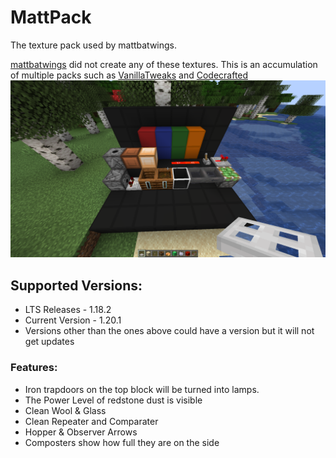 # MattPack
The texture pack used by mattbatwings.

[mattbatwings](https://www.youtube.com/@mattbatwings) did not create any of these textures. This is an accumulation of multiple packs such as [VanillaTweaks](https://vanillatweaks.net/picker/resource-packs/) and [Codecrafted](https://codecrafted.net/)
![](preview.png)
## Supported Versions:
 * LTS Releases - 1.18.2
 * Current Version - 1.20.1
 * Versions other than the ones above could have a version but it will not get updates
### Features:
 * Iron trapdoors on the top block will be turned into lamps.
 * The Power Level of redstone dust is visible
 * Clean Wool & Glass
 * Clean Repeater and Comparater
 * Hopper & Observer Arrows
 * Composters show how full they are on the side
